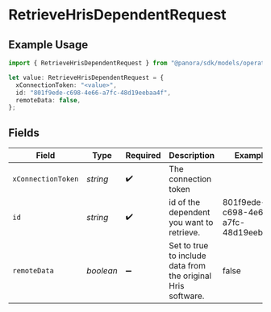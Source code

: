 # RetrieveHrisDependentRequest

## Example Usage

```typescript
import { RetrieveHrisDependentRequest } from "@panora/sdk/models/operations";

let value: RetrieveHrisDependentRequest = {
  xConnectionToken: "<value>",
  id: "801f9ede-c698-4e66-a7fc-48d19eebaa4f",
  remoteData: false,
};
```

## Fields

| Field                                                        | Type                                                         | Required                                                     | Description                                                  | Example                                                      |
| ------------------------------------------------------------ | ------------------------------------------------------------ | ------------------------------------------------------------ | ------------------------------------------------------------ | ------------------------------------------------------------ |
| `xConnectionToken`                                           | *string*                                                     | :heavy_check_mark:                                           | The connection token                                         |                                                              |
| `id`                                                         | *string*                                                     | :heavy_check_mark:                                           | id of the dependent you want to retrieve.                    | 801f9ede-c698-4e66-a7fc-48d19eebaa4f                         |
| `remoteData`                                                 | *boolean*                                                    | :heavy_minus_sign:                                           | Set to true to include data from the original Hris software. | false                                                        |